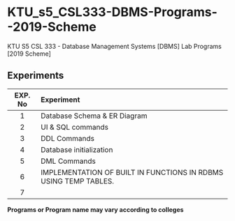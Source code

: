 # KTU_s5_CSL333-DBMS-Programs--2019-Scheme

KTU S5 CSL 333 - Database Management Systems [DBMS] Lab Programs [2019 Scheme]

## Experiments

| EXP. No | Experiment |
|:-----:|:---------------------------|
| 1 | Database Schema & ER Diagram |
| 2 | UI & SQL commands |
| 3 | DDL Commands |
| 4 | Database initialization  |
| 5 | DML Commands |
| 6 | IMPLEMENTATION OF BUILT IN FUNCTIONS IN RDBMS USING TEMP TABLES. |
| 7 |  |

**Programs or Program name may vary according to colleges**
